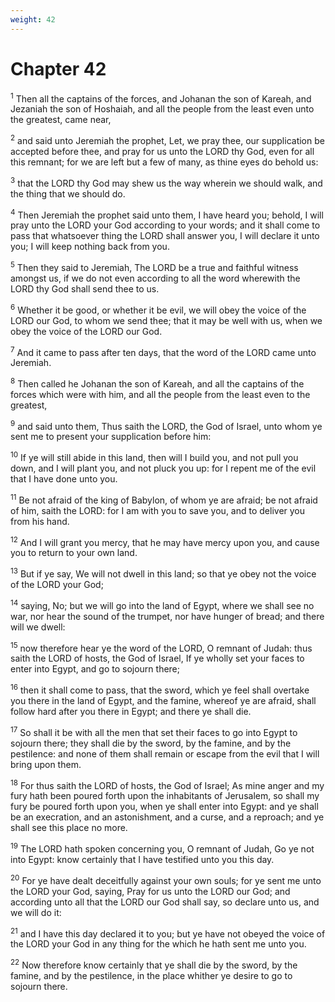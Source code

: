 ```yaml
---
weight: 42
---
```


# Chapter 42

<sup>1</sup> Then all the captains of the forces, and Johanan the son of Kareah, and Jezaniah the son of Hoshaiah, and all the people from the least even unto the greatest, came near, 

<sup>2</sup> and said unto Jeremiah the prophet, Let, we pray thee, our supplication be accepted before thee, and pray for us unto the LORD thy God, even for all this remnant; for we are left but a few of many, as thine eyes do behold us: 

<sup>3</sup> that the LORD thy God may shew us the way wherein we should walk, and the thing that we should do. 

<sup>4</sup> Then Jeremiah the prophet said unto them, I have heard you; behold, I will pray unto the LORD your God according to your words; and it shall come to pass that whatsoever thing the LORD shall answer you, I will declare it unto you; I will keep nothing back from you. 

<sup>5</sup> Then they said to Jeremiah, The LORD be a true and faithful witness amongst us, if we do not even according to all the word wherewith the LORD thy God shall send thee to us. 

<sup>6</sup> Whether it be good, or whether it be evil, we will obey the voice of the LORD our God, to whom we send thee; that it may be well with us, when we obey the voice of the LORD our God. 

<sup>7</sup> And it came to pass after ten days, that the word of the LORD came unto Jeremiah. 

<sup>8</sup> Then called he Johanan the son of Kareah, and all the captains of the forces which were with him, and all the people from the least even to the greatest, 

<sup>9</sup> and said unto them, Thus saith the LORD, the God of Israel, unto whom ye sent me to present your supplication before him: 

<sup>10</sup> If ye will still abide in this land, then will I build you, and not pull you down, and I will plant you, and not pluck you up: for I repent me of the evil that I have done unto you. 

<sup>11</sup> Be not afraid of the king of Babylon, of whom ye are afraid; be not afraid of him, saith the LORD: for I am with you to save you, and to deliver you from his hand. 

<sup>12</sup> And I will grant you mercy, that he may have mercy upon you, and cause you to return to your own land. 

<sup>13</sup> But if ye say, We will not dwell in this land; so that ye obey not the voice of the LORD your God; 

<sup>14</sup> saying, No; but we will go into the land of Egypt, where we shall see no war, nor hear the sound of the trumpet, nor have hunger of bread; and there will we dwell: 

<sup>15</sup> now therefore hear ye the word of the LORD, O remnant of Judah: thus saith the LORD of hosts, the God of Israel, If ye wholly set your faces to enter into Egypt, and go to sojourn there; 

<sup>16</sup> then it shall come to pass, that the sword, which ye feel shall overtake you there in the land of Egypt, and the famine, whereof ye are afraid, shall follow hard after you there in Egypt; and there ye shall die. 

<sup>17</sup> So shall it be with all the men that set their faces to go into Egypt to sojourn there; they shall die by the sword, by the famine, and by the pestilence: and none of them shall remain or escape from the evil that I will bring upon them. 

<sup>18</sup> For thus saith the LORD of hosts, the God of Israel; As mine anger and my fury hath been poured forth upon the inhabitants of Jerusalem, so shall my fury be poured forth upon you, when ye shall enter into Egypt: and ye shall be an execration, and an astonishment, and a curse, and a reproach; and ye shall see this place no more. 

<sup>19</sup> The LORD hath spoken concerning you, O remnant of Judah, Go ye not into Egypt: know certainly that I have testified unto you this day. 

<sup>20</sup> For ye have dealt deceitfully against your own souls; for ye sent me unto the LORD your God, saying, Pray for us unto the LORD our God; and according unto all that the LORD our God shall say, so declare unto us, and we will do it: 

<sup>21</sup> and I have this day declared it to you; but ye have not obeyed the voice of the LORD your God in any thing for the which he hath sent me unto you. 

<sup>22</sup> Now therefore know certainly that ye shall die by the sword, by the famine, and by the pestilence, in the place whither ye desire to go to sojourn there. 


